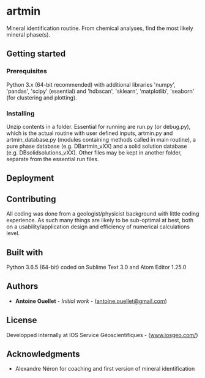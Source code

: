 # artmin
Mineral identification routine. From chemical analyses, find the most likely mineral phase(s).

## Getting started
### Prerequisites
Python 3.x (64-bit recommended) with additional libraries 'numpy', 'pandas', 'scipy' (essential) and 'hdbscan', 'sklearn', 'matplotlib', 'seaborn' (for clustering and plotting).
### Installing
Unzip contents in a folder. Essential for running are run.py (or debug.py), which is the actual routine with user defined inputs, artmin.py and artmin_database.py (modules containing methods called in main routine), a pure phase database (e.g. DBartmin_vXX) and a solid solution database (e.g. DBsolidsolutions_vXX). Other files may be kept in another folder, separate from the essential run files.
## Deployment
## Contributing
All coding was done from a geologist/physicist background with little coding experience. As such many things are likely to be sub-optimal at best, both on a usability/application design and efficiency of numerical calculations level.
## Built with
Python 3.6.5 (64-bit)
coded on Sublime Text 3.0 and Atom Editor 1.25.0
## Authors
* **Antoine Ouellet** - *Initial work* - (antoine.ouellet@gmail.com)
## License
Developped internally at IOS Service Géoscientifiques - (www.iosgeo.com/)
## Acknowledgments
* Alexandre Néron for coaching and first version of mineral identification
